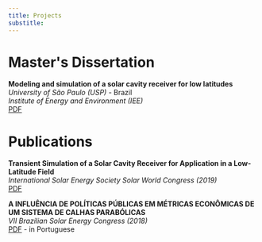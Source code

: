 ```yaml
---
title: Projects
substitle: 
---
```


# Master's Dissertation

**Modeling and simulation of a solar cavity receiver for low latitudes**\
*University of São Paulo (USP)* - Brazil\
*Institute of Energy and Environment (IEE)*\
[PDF](https://www.teses.usp.br/teses/disponiveis/106/106134/tde-30062020-150746/publico/RenanDissertacao.pdf)


# Publications

**Transient Simulation of a Solar Cavity Receiver for Application in a Low-Latitude Field**\
*International Solar Energy Society Solar World Congress (2019)*\
[PDF](http://proceedings.ises.org/paper/swc2019/swc2019-0097-Carvalho.pdf)


**A INFLUÊNCIA DE POLÍTICAS PÚBLICAS EM MÉTRICAS ECONÔMICAS DE UM SISTEMA DE CALHAS PARABÓLICAS**\
*VII Brazilian Solar Energy Congress (2018)*\
[PDF](https://anaiscbens.emnuvens.com.br/cbens/article/view/489/489) - in Portuguese
